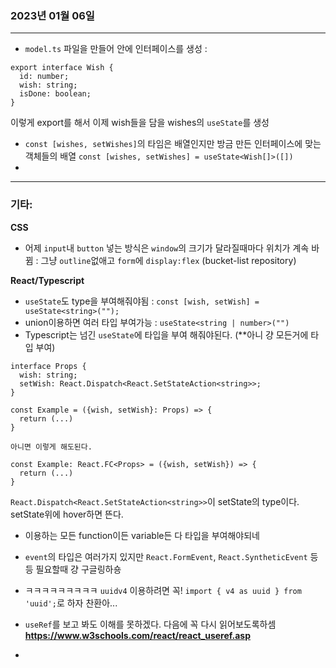 ### 2023년 01월 06일

---

- `model.ts` 파일을 만들어 안에 인터페이스를 생성 : 
```
export interface Wish {
  id: number;
  wish: string;
  isDone: boolean;
}
```
이렇게 export를 해서 이제 wish들을 담을 wishes의 `useState`를 생성
- `const [wishes, setWishes]`의 타임은 배열인지만 방금 만든 인터페이스에 맞는 객체들의 배열
`const [wishes, setWishes] = useState<Wish[]>([])`
- 

---

### **기타:**
**CSS**
- 어제 `input`내 `button` 넣는 방식은 `window`의 크기가 달라질때마다 위치가 계속 바뀜 :
그냥 `outline`없애고 `form`에 `display:flex` (bucket-list repository)


**React/Typescript**
- `useState`도 type을 부여해줘야됨 : `const [wish, setWish] = useState<string>("");`
- union이용하면 여러 타입 부여가능 : `useState<string | number>("")`
- Typescript는 넘긴 `useState`에 타입을 부여 해줘야된다. (**아니 걍 모든거에 타입 부여)
```
interface Props {
  wish: string;
  setWish: React.Dispatch<React.SetStateAction<string>>;
}

const Example = ({wish, setWish}: Props) => {
  return (...)
}

아니면 이렇게 해도된다.

const Example: React.FC<Props> = ({wish, setWish}) => {
  return (...)
}
```
`React.Dispatch<React.SetStateAction<string>>`이 setState의 type이다. setState위에 hover하면 뜬다.

- 이용하는 모든 function이든 variable든 다 타입을 부여해야되네
- `event`의 타입은 여러가지 있지만 `React.FormEvent`, `React.SyntheticEvent` 등등 필요할때 걍 구글링하숑
- ㅋㅋㅋㅋㅋㅋㅋㅋㅋ `uuidv4` 이용하려면 꼭! `import { v4 as uuid } from 'uuid';`로 하자 찬환아...
- `useRef`를 보고 봐도 이해를 못하겠다. 다음에 꼭 다시 읽어보도록하셈
**https://www.w3schools.com/react/react_useref.asp**

- 